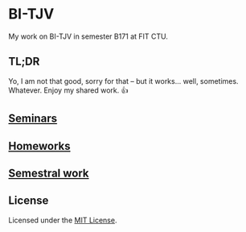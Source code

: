 # BI-TJV

My work on BI-TJV in semester B171 at FIT CTU.

## TL;DR

Yo, I am not that good, sorry for that – but it works... well, sometimes. Whatever. Enjoy my shared work. :thumbsup:

## [Seminars](seminars)

## [Homeworks](homeworks)

## [Semestral work](semestral-work)

## License

Licensed under the [MIT License](LICENSE).
